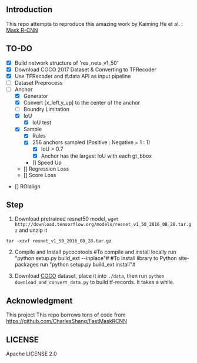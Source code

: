 ## Introduction
This repo attempts to reproduce this amazing work by Kaiming He et al. :
[Mask R-CNN](https://arxiv.org/abs/1703.06870)

## TO-DO
- [x] Build network structure of 'res_nets_v1_50'
- [x] Download COCO 2017 Dataset & Converting to TFRecoder
- [x] Use TFRecoder and tf.data API as input pipeline
- [ ] Dataset Preprocess
- [ ] Anchor
    - [x] Generator
    - [x] Convert [x_left,y_up] to the center of the anchor
    - [ ] Boundry Limitation
    - [x] IoU
        - [x] IoU test
    - [x] Sample 
        - [x] Rules
        - [x] 256 anchors sampled (Positive : Negative = 1 : 1)
            - [x] IoU > 0.7
            - [x] Anchor has the largest IoU with each gt_bbox
        - [] Speed Up
    - [] Regression Loss
    - [] Score Loss
- [] ROIalign

## Step
1. Download pretrained resnet50 model, `wget http://download.tensorflow.org/models/resnet_v1_50_2016_08_28.tar.gz` and unzip it
```
tar -xzvf resnet_v1_50_2016_08_28.tar.gz
```
2. Compile and Install pycocotools
#To compile and install locally run "python setup.py build_ext --inplace"#
#To install library to Python site-packages run "python setup.py build_ext install"#

3. Download [COCO](http://mscoco.org/dataset/#download) dataset, place it into `./data`, then run `python download_and_convert_data.py` to build tf-records. It takes a while.
## Acknowledgment
This project This repo borrows tons of code from
https://github.com/CharlesShang/FastMaskRCNN

## LICENSE
Apache LICENSE 2.0
